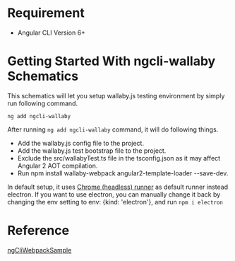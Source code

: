 # Requirement

- Angular CLI Version 6+

# Getting Started With ngcli-wallaby Schematics

This schematics will let you setup wallaby.js testing environment by simply run following command.

```
ng add ngcli-wallaby
```

After running `ng add ngcli-wallaby` command, it will do following things.

- Add the wallaby.js config file to the project.
- Add the wallaby.js test bootstrap file to the project.
- Exclude the src/wallabyTest.ts file in the tsconfig.json as it may affect Angular 2 AOT compilation.
- Run npm install wallaby-webpack angular2-template-loader --save-dev.

In default setup, it uses [Chrome (headless) runner](https://wallabyjs.com/docs/integration/chrome.html) as default runner instead electron. If you want to use electron, you can manually change it back by changing the env setting to env: {kind: 'electron'}, and run `npm i electron`

# Reference

[ngCliWebpackSample](https://github.com/wallabyjs/ngCliWebpackSample)

